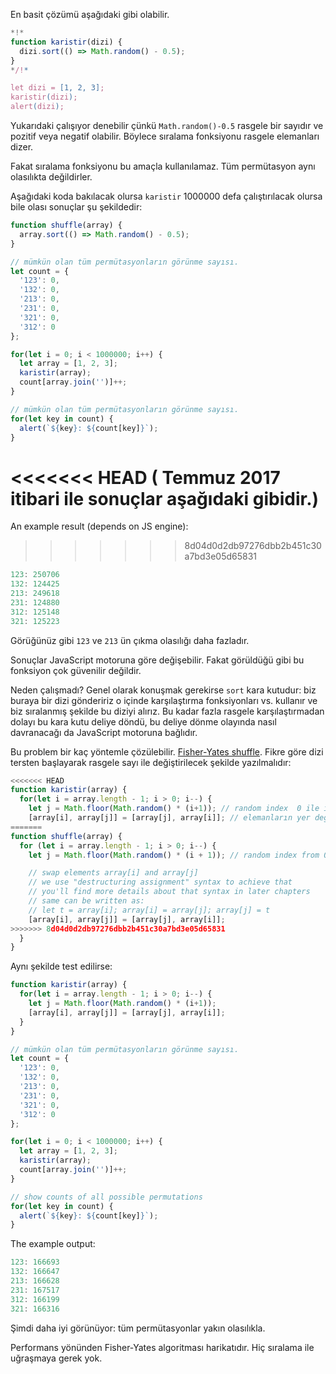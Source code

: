 En basit çözümü aşağıdaki gibi olabilir.

```js run
*!*
function karistir(dizi) {
  dizi.sort(() => Math.random() - 0.5);
}
*/!*

let dizi = [1, 2, 3];
karistir(dizi);
alert(dizi);
```
Yukarıdaki çalışıyor denebilir çünkü `Math.random()-0.5` rasgele bir sayıdır ve pozitif veya negatif olabilir. Böylece sıralama fonksiyonu rasgele elemanları dizer.

Fakat sıralama fonksiyonu bu amaçla kullanılamaz. Tüm permütasyon aynı olasılıkta değildirler.

Aşağıdaki koda bakılacak olursa `karistir` 1000000 defa çalıştırılacak olursa bile olası sonuçlar şu şekildedir:

```js run
function shuffle(array) {
  array.sort(() => Math.random() - 0.5);
}

// mümkün olan tüm permütasyonların görünme sayısı.
let count = {
  '123': 0,
  '132': 0,
  '213': 0,
  '231': 0,
  '321': 0,
  '312': 0
};

for(let i = 0; i < 1000000; i++) {
  let array = [1, 2, 3];
  karistir(array);
  count[array.join('')]++;
}

// mümkün olan tüm permütasyonların görünme sayısı.
for(let key in count) {
  alert(`${key}: ${count[key]}`);
}
```
<<<<<<< HEAD
( Temmuz 2017 itibari ile sonuçlar aşağıdaki gibidir.)
=======

An example result (depends on JS engine):
>>>>>>> 8d04d0d2db97276dbb2b451c30a7bd3e05d65831

```js
123: 250706
132: 124425
213: 249618
231: 124880
312: 125148
321: 125223
```
Görüğünüz gibi `123` ve `213` ün çıkma olasılığı daha fazladır.

Sonuçlar JavaScript motoruna göre değişebilir. Fakat görüldüğü gibi bu fonksiyon çok güvenilir değildir.

Neden çalışmadı? Genel olarak konuşmak gerekirse `sort` kara kutudur: biz buraya bir dizi göndeririz o içinde karşılaştırma fonksiyonları vs. kullanır ve biz sıralanmış şekilde bu diziyi alırız.  Bu kadar fazla rasgele karşılaştırmadan dolayı bu kara kutu deliye döndü, bu deliye dönme olayında nasıl davranacağı da JavaScript motoruna bağlıdır.


Bu problem bir kaç yöntemle çözülebilir. [Fisher-Yates shuffle](https://en.wikipedia.org/wiki/Fisher%E2%80%93Yates_shuffle). Fikre göre dizi tersten başlayarak rasgele sayı ile değiştirilecek şekilde yazılmalıdır:

```js
<<<<<<< HEAD
function karistir(array) {
  for(let i = array.length - 1; i > 0; i--) {
    let j = Math.floor(Math.random() * (i+1)); // random index  0 ile i arasında
    [array[i], array[j]] = [array[j], array[i]]; // elemanların yer değiştirmesi için.
=======
function shuffle(array) {
  for (let i = array.length - 1; i > 0; i--) {
    let j = Math.floor(Math.random() * (i + 1)); // random index from 0 to i

    // swap elements array[i] and array[j]
    // we use "destructuring assignment" syntax to achieve that
    // you'll find more details about that syntax in later chapters
    // same can be written as:
    // let t = array[i]; array[i] = array[j]; array[j] = t
    [array[i], array[j]] = [array[j], array[i]];
>>>>>>> 8d04d0d2db97276dbb2b451c30a7bd3e05d65831
  }
}
```

Aynı şekilde test edilirse:

```js run
function karistir(array) {
  for(let i = array.length - 1; i > 0; i--) {
    let j = Math.floor(Math.random() * (i+1));
    [array[i], array[j]] = [array[j], array[i]];
  }
}

// mümkün olan tüm permütasyonların görünme sayısı.
let count = {
  '123': 0,
  '132': 0,
  '213': 0,
  '231': 0,
  '321': 0,
  '312': 0
};

for(let i = 0; i < 1000000; i++) {
  let array = [1, 2, 3];
  karistir(array);
  count[array.join('')]++;
}

// show counts of all possible permutations
for(let key in count) {
  alert(`${key}: ${count[key]}`);
}
```

The example output:

```js
123: 166693
132: 166647
213: 166628
231: 167517
312: 166199
321: 166316
```
Şimdi daha iyi görünüyor: tüm permütasyonlar yakın olasılıkla.

Performans yönünden Fisher-Yates algoritması harikatıdır. Hiç sıralama ile uğraşmaya gerek yok.